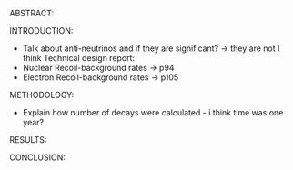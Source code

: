 ABSTRACT:


INTRODUCTION:
- Talk about anti-neutrinos and if they are significant? -> they are not I think
Technical design report:
- Nuclear Recoil-background rates -> p94 
- Electron Recoil-background rates -> p105 

METHODOLOGY:
- Explain how number of decays were calculated - i think time was one year?

RESULTS:

CONCLUSION: